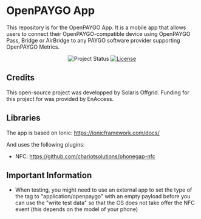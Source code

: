 # OpenPAYGO App

This repository is for the OpenPAYGO App. It is a mobile app that allows users to connect their OpenPAYGO-compatible device using OpenPAYGO Pass, Bridge or AirBridge to any PAYGO software provider supporting OpenPAYGO Metrics. 

<p align="center">
  <img
    alt="Project Status"
    src="https://img.shields.io/badge/Project%20Status-stable-green"
  >
  <a href="https://github.com/EnAccess/OpenPAYGO-app/blob/main/LICENSE" target="_blank">
    <img
      alt="License"
      src="https://img.shields.io/github/license/EnAccess/OpenPAYGO-app"
    >
  </a>
</p>

## Credits

This open-source project was developped by Solaris Offgrid. Funding for this project for was provided by EnAccess. 


## Libraries
The app is based on Ionic: https://ionicframework.com/docs/

And uses the following plugins: 
- NFC: https://github.com/chariotsolutions/phonegap-nfc


## Important Information
- When testing, you might need to use an external app to set the type of the tag to "application/openpaygo" with an empty payload before you can use the "write test data" so that the OS does not take offer the NFC event (this depends on the model of your phone)
